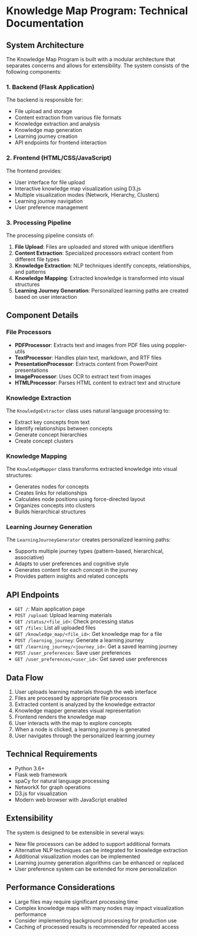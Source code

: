 # Knowledge Map Program: Technical Documentation

## System Architecture

The Knowledge Map Program is built with a modular architecture that separates concerns and allows for extensibility. The system consists of the following components:

### 1. Backend (Flask Application)

The backend is responsible for:
- File upload and storage
- Content extraction from various file formats
- Knowledge extraction and analysis
- Knowledge map generation
- Learning journey creation
- API endpoints for frontend interaction

### 2. Frontend (HTML/CSS/JavaScript)

The frontend provides:
- User interface for file upload
- Interactive knowledge map visualization using D3.js
- Multiple visualization modes (Network, Hierarchy, Clusters)
- Learning journey navigation
- User preference management

### 3. Processing Pipeline

The processing pipeline consists of:
1. **File Upload**: Files are uploaded and stored with unique identifiers
2. **Content Extraction**: Specialized processors extract content from different file types
3. **Knowledge Extraction**: NLP techniques identify concepts, relationships, and patterns
4. **Knowledge Mapping**: Extracted knowledge is transformed into visual structures
5. **Learning Journey Generation**: Personalized learning paths are created based on user interaction

## Component Details

### File Processors

- **PDFProcessor**: Extracts text and images from PDF files using poppler-utils
- **TextProcessor**: Handles plain text, markdown, and RTF files
- **PresentationProcessor**: Extracts content from PowerPoint presentations
- **ImageProcessor**: Uses OCR to extract text from images
- **HTMLProcessor**: Parses HTML content to extract text and structure

### Knowledge Extraction

The `KnowledgeExtractor` class uses natural language processing to:
- Extract key concepts from text
- Identify relationships between concepts
- Generate concept hierarchies
- Create concept clusters

### Knowledge Mapping

The `KnowledgeMapper` class transforms extracted knowledge into visual structures:
- Generates nodes for concepts
- Creates links for relationships
- Calculates node positions using force-directed layout
- Organizes concepts into clusters
- Builds hierarchical structures

### Learning Journey Generation

The `LearningJourneyGenerator` creates personalized learning paths:
- Supports multiple journey types (pattern-based, hierarchical, associative)
- Adapts to user preferences and cognitive style
- Generates content for each concept in the journey
- Provides pattern insights and related concepts

## API Endpoints

- `GET /`: Main application page
- `POST /upload`: Upload learning materials
- `GET /status/<file_id>`: Check processing status
- `GET /files`: List all uploaded files
- `GET /knowledge_map/<file_id>`: Get knowledge map for a file
- `POST /learning_journey`: Generate a learning journey
- `GET /learning_journey/<journey_id>`: Get a saved learning journey
- `POST /user_preferences`: Save user preferences
- `GET /user_preferences/<user_id>`: Get saved user preferences

## Data Flow

1. User uploads learning materials through the web interface
2. Files are processed by appropriate file processors
3. Extracted content is analyzed by the knowledge extractor
4. Knowledge mapper generates visual representation
5. Frontend renders the knowledge map
6. User interacts with the map to explore concepts
7. When a node is clicked, a learning journey is generated
8. User navigates through the personalized learning journey

## Technical Requirements

- Python 3.6+
- Flask web framework
- spaCy for natural language processing
- NetworkX for graph operations
- D3.js for visualization
- Modern web browser with JavaScript enabled

## Extensibility

The system is designed to be extensible in several ways:
- New file processors can be added to support additional formats
- Alternative NLP techniques can be integrated for knowledge extraction
- Additional visualization modes can be implemented
- Learning journey generation algorithms can be enhanced or replaced
- User preference system can be extended for more personalization

## Performance Considerations

- Large files may require significant processing time
- Complex knowledge maps with many nodes may impact visualization performance
- Consider implementing background processing for production use
- Caching of processed results is recommended for repeated access
